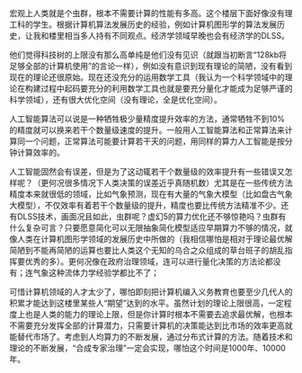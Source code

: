 宏观上人类就是个虫群，根本不需要计算的性能有多高。这个楼层下面好像没有理工科的学生。根据计算机算法发展历史的经验，例如计算机图形学的算法发展历史，让我和楼里相当多人持有不同观点。经济学领域早晚也会有经济学的DLSS。

他们觉得科技树的上限没有那么高单纯是他们没有见识（就跟当初断言“128kb将足够全部的计算机使用”的言论一样），例如没有意识到现有理论的简陋，没有看到现在的理论还很原始。现在还没充分的运用数学工具（我认为一个科学领域中的理论在构建过程中起码要充分的利用数学工具也就是要充分量化才能成为足够严谨的科学领域），还有很大优化空间（没有理论，全是优化空间）。

人工智能算法可以说是一种牺牲极少量精度提升效率的方法，通常牺牲不到10%的精度就可以换来若干个数量级速度的提升。一般用人工智能算法和正常算法来计算同一个问题，正常算法可能要计算若干天的问题，用同样的算力人工智能是按分钟计算效率的。

人工智能固然会有误差，但是为了这动辄若干个数量级的效率提升有一些错误又怎样呢？（更何况很多情况下人类决策的误差近乎真随机数）尤其是在一些传统方法精度本来就很低的领域，比如气象预测，现在有大量的气象大模型（比如盘古气象大模型），不仅效率有着若干个数量级的提升，精度也要比传统方法精准不少。还有DLSS技术，画面况且如此，虫群呢？虚幻5的算力优化还不够惊艳吗？虫群有什么复杂可言？只要愿意简化可以无限抽象简化模型适应早期算力不够的情况，就像人类在计算机图形学领域的发展历史中所做的（我相信哪怕是相对于理论最优解简陋到不能再简陋的运算也要比人类这个无知的乌合之众组成的草台班子的胡乱指挥要优秀的多）。更何况像在政府治理领域，连可以进行量化决策的方法论都没有；连气象这种流体力学经验学都比不了；

可惜计算机领域的人才太少了，哪怕即刻把计算机编入义务教育也要至少几代人的积累才能达到这楼里某些人“期望”达到的水平。虽然计划的理论上限很高，一定程度上也是人类的能力的理论上限，但是你计算时根本不需要去追求最优解，也根本不需要充分发挥全部的计算潜力，只需要计算机的决策能达到比市场的效率更高就能替代市场了。考虑到人均算力的不断发展，通过分布式计算的方法。随着技术和理论的不断发展，“合成专家治理”一定会实现，哪怕这个时间是1000年、10000年。